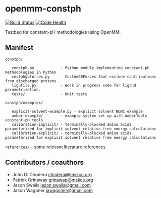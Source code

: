 openmm-constph
==============

[![Build Status](https://travis-ci.org/choderalab/openmm-constph.svg?branch=master)](https://travis-ci.org/choderalab/openmm-constph)
[![Code Health](https://landscape.io/github/choderalab/openmm-constph/master/landscape.svg?style=flat)](https://landscape.io/github/choderalab/openmm-constph/master)


Testbed for constant-pH methodologies using OpenMM.

## Manifest ##

`constph/`

```
   constph.py            - Python module implementing constant-pH methodologies in Python
   cnstphgbforces.py     - CustomGBForces that exclude contributions from discharged protons
   ligutils.py           - Work in progress code for ligand parametrization.
   tests/                - Unit tests
```

`constph/examples/`

```
   explicit-solvent-example.py - explicit solvent NCMC example
   amber-example/        - example system set up with AmberTools constant-pH tools
   calibration-implicit/ - terminally-blocked amino acids parameterized for implicit solvent relative free energy calculations
   calibration-explicit/ - terminally-blocked amino acids parameterized for explicit solvent relative free energy calculations
```

`references/`           - some relevant literature references


## Contributors / coauthors ##

* John D. Chodera <choderaj@mskcc.org>
* Patrick Grinaway <grinawap@mskcc.org>
* Jason Swails <jason.swails@gmail.com>
* Jason Wagoner <jawagoner@gmail.com>
